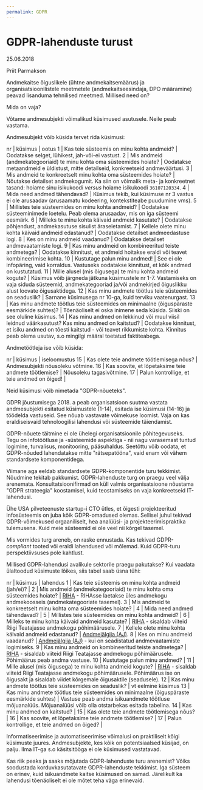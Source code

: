 ```yaml
---
permalink: GDPR
---
```


# GDPR-lahenduste turust

25.06.2018

Priit Parmakson

Andmekaitse õiguslikele (ühtne andmekaitsemäärus) ja organisatsioonilistele meetmetele (andmekaitseesindaja, DPO määramine) peavad lisanduma tehnilised meetmed. Millised need on? 

Mida on vaja?

Võtame andmesubjekti võimalikud küsimused asutusele. Neile peab vastama.

Andmesubjekt võib küsida tervet rida küsimusi:

nr | küsimus | ootus
1  | Kas teie süsteemis on minu kohta andmeid? | Oodatakse selget, lühikest, jah-või-ei vastust.
2  | Mis andmeid (andmekategooriaid) te minu kohta oma süsteemides hoiate? | Oodatakse metaandmeid e üldistust, mitte detailseid, konkreetseid andmeväärtusi.
3  | Mis andmeid te konkreetselt minu kohta oma süsteemides hoiate? | Nõutakse detailset andmekogumit. Ka siin on võimalik meta- ja konkreetnet tasand: hoiame sinu isikukoodi _versus_ hoiame isikukoodi `36107120334`.
4  | Mida need andmed tähendavad? | Küsimus tekib, kui küsimuse nr 3 vastus ei ole arusaadav (arusaamatu kodeering, kontekstiteabe puudumine vms).
5  | Millistes teie süsteemides on minu kohta andmeid? | Oodatakse süsteeminimede loetelu. Peab olema arusaadav, mis on iga süsteemi eesmärk.
6  | Milleks te minu kohta käivaid andmeid kasutate? | Oodatakse põhjendust, andmekasutuse sisulist äraseletamist.
7  | Kellele olete minu kohta käivaid andmeid edastanud? | Oodatakse detailset andmeedastuse logi.
8  | Kes on minu andmeid vaadanud? | Oodatakse detailset andmevaatamiste logi.
9  | Kas minu andmeid on kombineeritud teiste andmetega? | Oodatakse kinnitust, et andmeid hoitakse eraldi või teavet kombineerimise kohta.
10  | Kustutage palun minu andmed! | See ei ole infopäring, vaid korraldus. Vastuseks oodatakse kinnitust, et kõik andmed on kustutatud. 
11 | Mille alusel (mis õigusega) te minu kohta andmeid kogute? | Küsimus võib järgneda jätkuna küsimustele nr 1-7. Vastamiseks on vaja siduda süsteemid, andmekategooriad ja/või andmekirjed õiguslikku alust loovate õigusaktidega.
12 | Kas minu andmete töötlus teie süsteemides on seaduslik? | Sarnane küsimusega nr 10-ga, kuid terviku vaatenurgast.
13 | Kas minu andmete töötlus teie süsteemides on minimaalne (õiguspäraste eesmärkide suhtes)? | Tõenäoliselt ei oska inimene seda küsida. Siiski on see oluline küsimus.
14 | Kas minu andmed on lekkinud või muul viisil leidnud väärkasutust? Kas minu andmed on kaitstud?  | Oodatakse kinnitust, et isiku andmed on tõesti kaitstud - või teavet rikkumiste kohta. Kinnitus peab olema usutav, s.o mingilgi määral toetatud faktiteabega.

Andmetöötleja ise võib küsida:

nr | küsimus | iseloomustus
15 | Kas olete teie andmete töötlemisega nõus? | Andmesubjekti nõusoleku võtmine.
16 | Kas soovite, et lõpetaksime teie andmete töötlemise? | Nõusoleku tagasivõtmine.
17 | Palun kontrollige, et teie andmed on õiged! | 

Neid küsimusi võib nimetada "GDPR-nõueteks".

GDPR jõustumisega 2018. a peab organisatsioon suutma vastata andmesubjekti esitatud küsimustele (1-14), esitada ise küsimusi (14-16) ja töödelda vastuseid. See nõuab vastavate võimekuse loomist. Vaja on kas eraldiseisvaid tehnoloogilisi lahendusi või süsteemide täiendamist.

GDPR-nõuete täitmine ei ole ühelegi organisatsioonile põhitegevuseks. Tegu on infotöötluse ja -süsteemide aspektiga - nii nagu varasemast tuntud logimine, turvalisus, monitooring, pääsuhaldus. Seetõttu võib oodata, et GDPR-nõuded lahendatakse mitte "rätsepatööna", vaid enam või vähem standardsete komponentidega.

Viimane aga eeldab standardsete GDPR-komponentide turu tekkimist. Nõudmine tekitab pakkumist. GDPR-lahenduste turg on praegu veel välja arenemata. Konsultatsioonifirmad on küll valmis organisatsioone nõustama "GDPR strateegia" koostamisel, kuid teostamiseks on vaja konkreetseid IT-lahendusi. 

Ühe USA pilveteenuste startup-i CTO ütles, et õigesti projekteeritud infosüsteemis on juba kõik GDPR-omadused olemas. Sellisel juhul tekivad GDPR-võimekused orgaaniliselt, hea analüüsi- ja projekteerimispraktika tulemusena. Kuid meie süsteemid ei ole veel nii kõrgel tasemel.

Mis vormides turg areneb, on raske ennustada. Kas tekivad GDPR-_compliant_ tooted või eraldi lahendused või mõlemad. Kuid GDPR-turu perspektiivsuses pole kahtlust. 

Millised GDPR-lahendusi avalikule sektorile praegu pakutakse? Kui vaadata ülaltoodud küsimuste lõikes, siis tabel saab üsna tühi:

nr | küsimus | lahendus
1  | Kas teie süsteemis on minu kohta andmeid (jah/ei)? | 
2  | Mis andmeid (andmekategooriaid) te minu kohta oma süsteemides hoiate? | [RIHA](http://www.riha.ee/) - RIHAsse laetakse üles andmekogu andmekoosseis (andmekategooriate tasemel).
3  | Mis andmeid te konkreetselt minu kohta oma süsteemides hoiate? | 
4  | Mida need andmed tähendavad? | 
5  | Millistes teie süsteemides on minu kohta andmeid? | 
6  | Milleks te minu kohta käivaid andmeid kasutate? | [RIHA](http://www.riha.ee/) - sisaldab viiteid Riigi Teatajasse andmekogu põhimäärusele.
7  | Kellele olete minu kohta käivaid andmeid edastanud? | [Andmejälgija (AJ)](https://github.com/e-gov/AJ).
8  | Kes on minu andmeid vaadanud? | [Andmejälgija (AJ)](https://github.com/e-gov/AJ) - kui on seadistatud andmevaatamiste logimiseks.
9  | Kas minu andmeid on kombineeritud teiste andmetega? | [RIHA](http://www.riha.ee/) - sisaldab viiteid Riigi Teatajasse andmekogu põhimäärusele. Põhimäärus peab andma vastuse.
10  | Kustutage palun minu andmed? | 
11 | Mille alusel (mis õigusega) te minu kohta andmeid kogute? | [RIHA](http://www.riha.ee/) - sisaldab viiteid Riigi Teatajasse andmekogu põhimäärusele. Põhimäärus ise on õigusakt ja sisaldab viidet kõrgemale õigusaktile (seadusele).
12 | Kas minu andmete töötlus teie süsteemides on seaduslik? | vt eelmine küsimus
13 | Kas minu andmete töötlus teie süsteemides on minimaalne (õiguspäraste eesmärkide suhtes) | Vastuse peab andma isikuandmete töötluse mõjuanalüüs. Mõjuanalüüsi võib olla otstarbekas esitada tabelina.
14 | Kas minu andmed on kaitstud? | 
15 | Kas olete teie andmete töötlemisega nõus? | 
16 | Kas soovite, et lõpetaksime teie andmete töötlemise? | 
17 | Palun kontrollige, et teie andmed on õiged? | 

Informatiseerimise ja automatiseerimise võimalusi on praktiliselt kõigi küsimuste juures. Andmesubjekte, kes kõik on potentsiaalsed küsijad, on palju. Ilma IT-ga s.o käsitsitööga ei ole  küsimused vastatavad.

Kas riik peaks ja saaks mõjutada GDPR-lahenduste turu arenemist? Võiks soodustada korduvkasutatavate GDPR-lahenduste tekkimist. Iga süsteem on erinev, kuid isikuandmete kaitse küsimused on samad. Järelikult ka lahendusi tõenäoliselt ei ole mõtet teha väga erinevaid.






